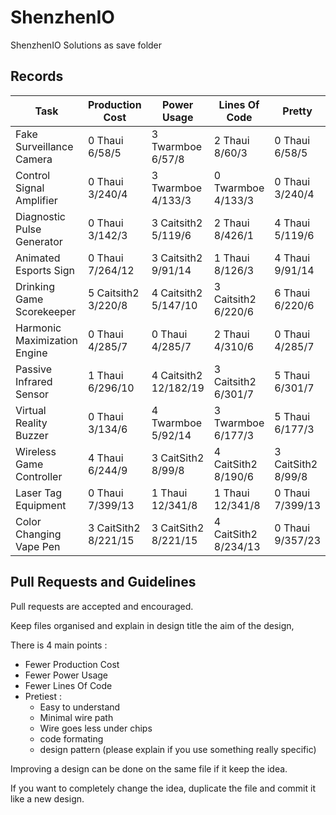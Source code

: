 # ShenzhenIO
ShenzhenIO Solutions as save folder

## Records

Task                         | Production Cost      | Power Usage           | Lines Of Code        | Pretty
---------------------------- | -------------------- | --------------------- | -------------------- | ---------------
Fake Surveillance Camera     | 0 Thaui 6/58/5       | 3 Twarmboe 6/57/8     | 2 Thaui 8/60/3       | 0 Thaui 6/58/5
Control Signal Amplifier     | 0 Thaui 3/240/4      | 3 Twarmboe 4/133/3    | 0 Twarmboe 4/133/3   | 0 Thaui 3/240/4
Diagnostic Pulse Generator   | 0 Thaui 3/142/3      | 3 Caitsith2 5/119/6   | 2 Thaui 8/426/1      | 4 Thaui 5/119/6
Animated Esports Sign        | 0 Thaui 7/264/12     | 3 Caitsith2 9/91/14   | 1 Thaui 8/126/3      | 4 Thaui 9/91/14
Drinking Game Scorekeeper    | 5 Caitsith2 3/220/8  | 4 Caitsith2 5/147/10  | 3 Caitsith2 6/220/6  | 6 Thaui 6/220/6
Harmonic Maximization Engine | 0 Thaui 4/285/7      | 0 Thaui 4/285/7       | 2 Thaui 4/310/6      | 0 Thaui 4/285/7
Passive Infrared Sensor      | 1 Thaui 6/296/10     | 4 Caitsith2 12/182/19 | 3 Caitsith2 6/301/7  | 5 Thaui 6/301/7
Virtual Reality Buzzer       | 0 Thaui 3/134/6      | 4 Twarmboe 5/92/14    | 3 Twarmboe 6/177/3   | 5 Thaui 6/177/3
Wireless Game Controller     | 4 Thaui 6/244/9      | 3 CaitSith2 8/99/8    | 4 CaitSith2 8/190/6  | 3 CaitSith2 8/99/8
Laser Tag Equipment          | 0 Thaui 7/399/13     | 1 Thaui 12/341/8      | 1 Thaui 12/341/8     | 0 Thaui 7/399/13
Color Changing Vape Pen      | 3 CaitSith2 8/221/15 | 3 CaitSith2 8/221/15  | 4 CaitSith2 8/234/13 | 0 Thaui 9/357/23

## Pull Requests and Guidelines

Pull requests are accepted and encouraged.

Keep files organised and explain in design title the aim of the design, 

There is 4 main points :
 * Fewer Production Cost
 * Fewer Power Usage
 * Fewer Lines Of Code
 * Pretiest :
   * Easy to understand
   * Minimal wire path
   * Wire goes less under chips
   * code formating
   * design pattern (please explain if you use something really specific)
 
Improving a design can be done on the same file if it keep the idea.

If you want to completely change the idea, duplicate the file and commit it like a new design.
